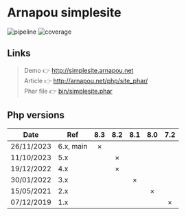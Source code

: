Arnapou simplesite
====================

![pipeline](https://gitlab.com/arnapou/project/simplesite/badges/main/pipeline.svg)
![coverage](https://gitlab.com/arnapou/project/simplesite/badges/main/coverage.svg)


Links
--------------------

> Demo 👉️ http://simplesite.arnapou.net <br>
> Article 👉️ http://arnapou.net/php/site_phar/ <br>
> Phar file 👉️ [bin/simplesite.phar](bin/simplesite.phar)


Php versions
--------------------

| Date       | Ref       | 8.3 | 8.2 | 8.1 | 8.0 | 7.2 |
|------------|-----------|:---:|:---:|:---:|:---:|:---:|
| 26/11/2023 | 6.x, main |  ×  |     |     |     |     |
| 11/10/2023 | 5.x       |     |  ×  |     |     |     |
| 19/12/2022 | 4.x       |     |  ×  |     |     |     |
| 30/01/2022 | 3.x       |     |     |  ×  |     |     |
| 15/05/2021 | 2.x       |     |     |     |  ×  |     |
| 07/12/2019 | 1.x       |     |     |     |     |  ×  |
